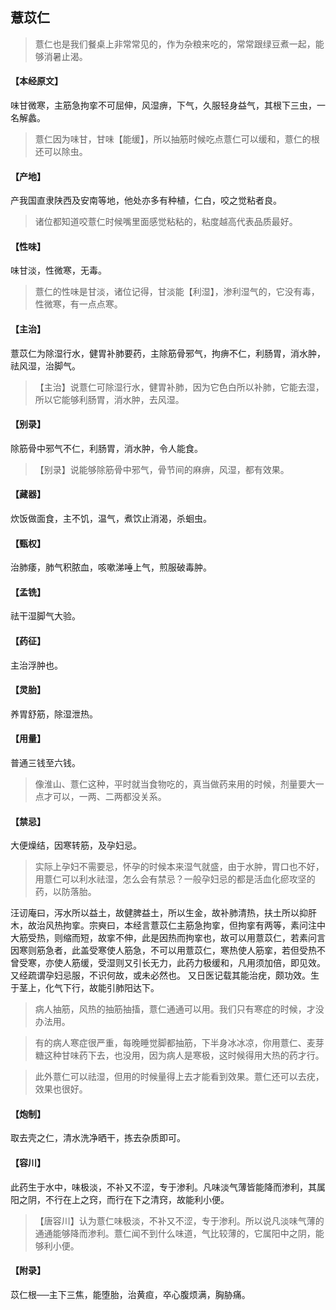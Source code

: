 ## 薏苡仁

> 薏仁也是我们餐桌上非常常见的，作为杂粮来吃的，常常跟绿豆煮一起，能够消暑止渴。

#### 【本经原文】
味甘微寒，主筋急拘挛不可屈伸，风湿痹，下气，久服轻身益气，其根下三虫，一名解蠡。

> 薏仁因为味甘，甘味【能缓】，所以抽筋时候吃点薏仁可以缓和，薏仁的根还可以除虫。

#### 【产地】
产我国直隶陕西及安南等地，他处亦多有种植，仁白，咬之觉粘者良。

> 诸位都知道咬薏仁时候嘴里面感觉粘粘的，粘度越高代表品质最好。

#### 【性味】
味甘淡，性微寒，无毒。

> 薏仁的性味是甘淡，诸位记得，甘淡能【利湿】，渗利湿气的，它没有毒，性微寒，有一点点寒。

#### 【主治】
薏苡仁为除湿行水，健胃补肺要药，主除筋骨邪气，拘痹不仁，利肠胃，消水肿，祛风湿，治脚气。

> 【主治】说薏仁可除湿行水，健胃补肺，因为它色白所以补肺，它能去湿，所以它能够利肠胃，消水肿，去风湿。

#### 【别录】
除筋骨中邪气不仁，利肠胃，消水肿，令人能食。

> 【别录】说能够除筋骨中邪气，骨节间的麻痹，风湿，都有效果。

#### 【藏器】
炊饭做面食，主不饥，温气，煮饮止消渴，杀蛔虫。
#### 【甄权】
治肺痿，肺气积脓血，咳嗽涕唾上气，煎服破毒肿。
#### 【孟铣】
祛干湿脚气大验。
#### 【药征】
主治浮肿也。
#### 【灵胎】
养胃舒筋，除湿泄热。
#### 【用量】
普通三钱至六钱。

> 像淮山、薏仁这种，平时就当食物吃的，真当做药来用的时候，剂量要大一点才可以，一两、二两都没关系。

#### 【禁忌】
大便燥结，因寒转筋，及孕妇忌。

> 实际上孕妇不需要忌，怀孕的时候本来湿气就盛，由于水肿，胃口也不好，用薏仁可以利水祛湿，怎么会有禁忌？一般孕妇忌的都是活血化瘀攻坚的药，以防落胎。

汪讱庵曰，泻水所以益土，故健脾益土，所以生金，故补肺清热，扶土所以抑肝木，故治风热拘挛。宗奭曰，本经言薏苡仁主筋急拘挛，但拘挛有两等，素问注中大筋受热，则缩而短，故挛不伸，此是因热而拘挛也，故可以用薏苡仁，若素问言因寒则筋急者，此盖受寒使人筋急，不可以用薏苡仁，寒热使人筋挛，若但受热不曾受寒，亦使人筋缓，受湿则又引长无力，此药力极缓和，凡用须加倍，即见效。又经疏谓孕妇忌服，不识何故，或未必然也。
又日医记载其能治疣，颇功效。生于茎上，化气下行，故能引肺阳达下。

> 病人抽筋，风热的抽筋抽搐，薏仁通通可以用。我们只有寒症的时候，才没办法用。

> 有的病人寒症很严重，每晚睡觉脚都抽筋，下半身冰冰凉，你用薏仁、麦芽糖这种甘味药下去，也没用，因为病人是寒极，这时候得用大热的药才行。

> 此外薏仁可以祛湿，但用的时候量得上去才能看到效果。薏仁还可以去疣，效果也很好。

#### 【炮制】
取去壳之仁，清水洗净晒干，拣去杂质即可。
#### 【容川】
此药生于水中，味极淡，不补又不涩，专于渗利。凡味淡气薄皆能降而渗利，其属阳之阴，不行在上之窍，而行在下之清窍，故能利小便。

> 【唐容川】认为薏仁味极淡，不补又不涩，专于渗利。所以说凡淡味气薄的通通能够降而渗利。薏仁闻不到什么味道，气比较薄的，它属阳中之阴，能够利小便。

#### 【附录】
苡仁根──主下三焦，能堕胎，治黄疸，卒心腹烦满，胸胁痛。